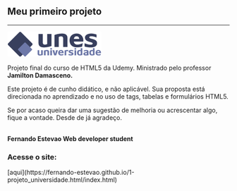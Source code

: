 <h2>Meu primeiro projeto </h2>
<hr>
<img src="logo.png">

<p>   Projeto final do curso de HTML5 da Udemy. Ministrado pelo professor <strong>Jamilton Damasceno.</strong></p>

<p> Este projeto é de cunho didático, e não aplicável. Sua proposta está direcionada no aprendizado e no uso de tags, tabelas e formulários  HTML5.</p>
<p> Se por acaso queira dar uma sugestão de melhoria ou acrescentar algo, fique a vontade. Desde de já agradeço.</p>
<br>
<strong>Fernando Estevao Web developer student</strong>
<br>
<h3>Acesse o site:</h3>
[aqui](https://fernando-estevao.github.io/1-projeto_universidade.html/index.html)


